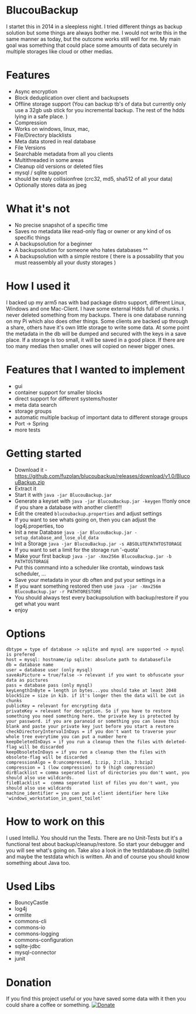 # BlucouBackup
I startet this in 2014 in a sleepless night. I tried different things as backup solution but some things are always bother me. I would not write this in the same manner as today, but the outcome works still well for me. My main goal was something that could place some amounts of data securely in multiple storages like cloud or other medias.

# Features
* Async encryption
* Block deduplication over client and backupsets
* Offline storage support (You can backup tb's of data but currently only use a 32gb usb stick for you incremental backup. The rest of the hdds lying in a safe place. )  
* Compression
* Works on windows, linux, mac, 
* File/Directory blacklists
* Meta data stored in real database
* File Versions
* Searchable metadata from all you clients
* Multithreaded in some areas
* Cleanup old versions or deleted files
* mysql / sqlite support
* should be realy collisionfree (crc32, md5, sha512 of all your data)
* Optionally stores data as jpeg
# What it's not
* No precise snapshot of a specific time
* Saves no metadata like read-only flag or owner or any kind of os specific things
* A backupsolution for a beginner
* A backupsolution for someone who hates databases ^^
* A backupsolution with a simple restore ( there is a possability that you must reassembly all your dusty storages )

# How I used it
I backed up my arm5 nas with bad package distro support, different Linux, Windows and one Mac-Client. I have some external Hdds full of chunks. I never deleted something from my backups. There is one database running on my Pi which also does other things. Some clients are backed up through a share, others have it's own little storage to write some data. At some point the metadata in the db will be dumped and secured with the keys in a save place. If a storage is too small, it will be saved in a good place. If there are too many medias then smaller ones will copied on newer bigger ones.

# Features that I wanted to implement 
* gui
* container support for smaller blocks
* direct support for different systems/hoster
* meta data search
* storage groups
* automatic multiple backup of important data to different storage groups
* Port -> Spring
* more tests

# Getting started
* Download it - https://github.com/fuzolan/blucoubackup/releases/download/v1.0/BlucouBackup.zip
* Extract it
* Start it with `java -jar BlucouBackup.jar`
* Generate a keyset with `java -jar BlucouBackup.jar -keygen` !!!only once if you share a database with another client!!!
* Edit the created `blucoubackup.properties` and adjust settings
* If you want to see whats going on, then you can adjust the log4j.properties, too
* Init a new Database `java -jar BlucouBackup.jar -setup_database_and_lose_old_data`
* Init a Storage `java -jar BlucouBackup.jar -s ABSOLUTEPATHTOSTORAGE`
* If you want to set a limit for the storage run '-quota'
* Make your first backup `java -jar -Xmx256m BlucouBackup.jar -b PATHTOSTORAGE`
* Put this command into a scheduler like crontab, windows task scheduler, ...
* Save your metadata in your db often and put your settings in a  
* If you want something restored then use `java -jar -Xmx256m BlucouBackup.jar -r PATHTORESTORE`
* You should always test every backupsolution with backup/restore if you get what you want
* enjoy

# Options
```
dbtype = type of database -> sqlite and mysql are supported -> mysql is prefered
host = mysql: hostname/ip sqlite: absolute path to databasefile
db = database name
user = database user (only mysql) 
saveAsPicture = true/false -> relevant if you want to obfuscate your data as pictures
pass = database pass (only mysql)
keyLengthInByte = length in bytes...you should take at least 2048 
blockSize = size in kib. if it's longer then the data will be cut in chunks
publicKey = relevant for encrypting data
privateKey = relevant for decryption. So if you have to restore something you need something here. the private key is protected by your password. if you are paranoid or something you can leave this blank and paste your private key just before you start a restore 
checkDirectoryIntervalInDays = if you don't want to traverse your whole tree everytime you can put a number here
keepDeletedInDays = if you run a cleanup then the files with deleted-flag will be discarded
keepObsoleteInDays = if you run a cleanup then the files with obsolete-flag will be discarded
compressionAlgo = 0:uncompressed, 1:zip, 2:zlib, 3:bzip2
compression = 1 (low compression) to 9 (high compression)  
dirBlacklist = comma seperated list of directories you don't want, you should also use wildcards.
fileBlacklist =  comma seperated list of files you don't want, you should also use wildcards
machine_identifier = you can put a client identifier here like 'windows_workstation_in_guest_toilet'  
```

# How to work on this
I used IntelliJ. You should run the Tests. There are no Unit-Tests but it's a functional test about backup/cleanup/restore. So start your debugger and you will see what's going on. Take also a look in the testdatabase.db (sqlite) and maybe the testdata which is written. Ah and of course you should know something about Java too.

# Used Libs
* BouncyCastle
* log4j
* ormlite
* commons-cli
* commons-io
* commons-logging
* commons-configuration
* sqlite-jdbc
* mysql-connector
* junit

# Donation
If you find this project useful or you have saved some data with it then you could share a coffee or something. 
[![Donate](https://img.shields.io/badge/Donate-PayPal-green.svg)](https://www.paypal.me/BeckFlorian)
